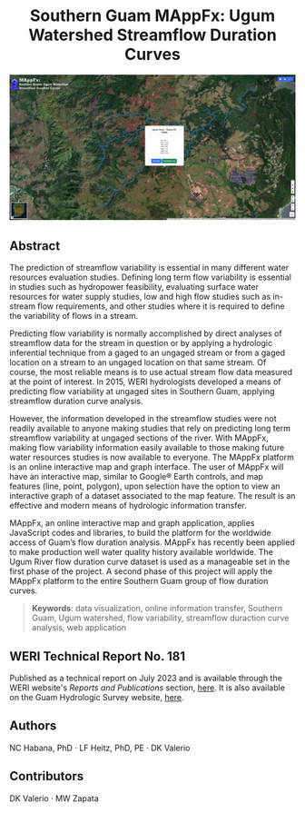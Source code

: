 <h1 align="center">Southern Guam MAppFx: Ugum Watershed Streamflow Duration Curves</h1>

<p align="center">
<img src="./src/assets/MAppFx-Ugum-FDC_Preview01.png"/>
</p>

## Abstract 
The prediction of streamflow variability is essential in many different water resources evaluation studies. Defining long term flow variability is essential in studies such as hydropower feasibility, evaluating surface water resources for water supply studies, low and high flow studies such as in-stream flow requirements, and other studies where it is required to define the variability of flows in a stream.

Predicting flow variability is normally accomplished by direct analyses of streamflow data for the stream in question or by applying a hydrologic inferential technique from a gaged to an ungaged stream or from a gaged location on a stream to an ungaged location on that same stream. Of course, the most reliable means is to use actual stream flow data measured at the point of interest. In 2015, WERI hydrologists developed a means of predicting flow variability at ungaged sites in Southern Guam, applying streamflow duration curve analysis.

However, the information developed in the streamflow studies were not readily available to anyone making studies that rely on predicting long term streamflow variability at ungaged sections of the river. With MAppFx, making flow variability information easily available to those making future water resources studies is now available to everyone. The MAppFx platform is an online interactive map and graph interface. The user of MAppFx will have an interactive map, similar to Google® Earth controls, and map features (line, point, polygon), upon selection have the option to view an interactive graph of a dataset associated to the map feature. The result is an effective and modern means of hydrologic information transfer. 

MAppFx, an online interactive map and graph application, applies JavaScript codes and libraries, to build the platform for the worldwide access of Guam’s flow duration analysis. MAppFx has recently been applied to make production well water quality history available worldwide. The Ugum River flow duration curve dataset is used as a manageable set in the first phase of the project. A second phase of this project will apply the MAppFx platform to the entire Southern Guam group of flow duration curves. 

> __Keywords__: data visualization, online information transfer, Southern Guam, Ugum watershed, flow variability, streamflow duraction curve analysis, web application

## WERI Technical Report No. 181
Published as a technical report on July 2023 and is available through the WERI website's _Reports and Publications_ section, [here](https://weri.uog.edu/reports-and-publications/). It is also available on the Guam Hydrologic Survey website, [here](https://guamhydrologicsurvey.uog.edu/index.php/2023/07/11/mappfx-southern-guam-ugum-watershed-flow-duration-curves/). 

## Authors
NC Habana, PhD ‧ LF Heitz, PhD, PE ‧ DK Valerio 

## Contributors 
DK Valerio ‧ MW Zapata 
